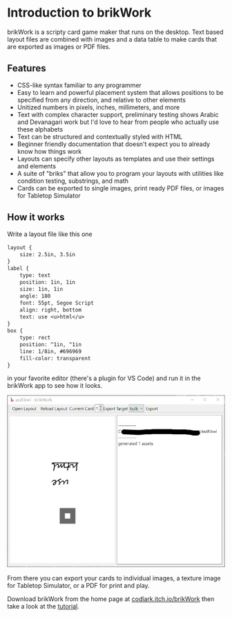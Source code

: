 # Introduction to brikWork
brikWork is a scripty card game maker that runs on the desktop. Text based layout files are combined with images and a data table to make cards that are exported as images or PDF files. 

## Features
 - CSS-like syntax familiar to any programmer
 - Easy to learn and powerful placement system that allows positions to be specified from any direction, and relative to other elements
 - Unitized numbers in pixels, inches, millimeters, and more
 - Text with complex character support, preliminary testing shows Arabic and Devanagari work but I'd love to hear from people who actually use these alphabets
 - Text can be structured and contextually styled with HTML
 - Beginner friendly documentation that doesn't expect you to already know how things work
 - Layouts can specify other layouts as templates and use their settings and elements
 - A suite of "briks" that allow you to program your layouts with utilities like condition testing, substrings, and math
 - Cards can be exported to single images, print ready PDF files, or images for Tabletop Simulator 


## How it works
Write a layout file like this one

    layout {
        size: 2.5in, 3.5in
    }
    label {
        type: text
        position: 1in, 1in
        size: 1in, 1in
        angle: 180
        font: 55pt, Segoe Script
        align: right, bottom
        text: use <u>html</u>
    }
    box {
        type: rect
        position: ^1in, ^1in
        line: 1/8in, #696969
        fill-color: transparent
    }

in your favorite editor (there's a plugin for VS Code) and run it in the brikWork app to see how it looks.

![](./img/index-shot.png)

From there you can export your cards to individual images, a texture image for Tabletop Simulator, or a PDF for print and play.

Download brikWork from the home page at [codlark.itch.io/brikWork](https://codlark.itch.io/brikwork) then take a look at the [tutorial](../Tutorial/).